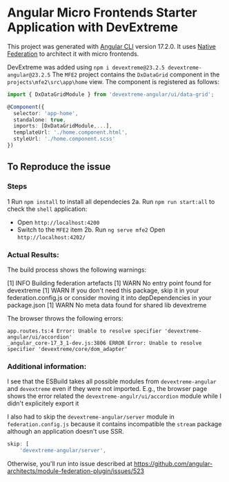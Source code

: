 # Angular Micro Frontends Starter Application with DevExtreme

This project was generated with [Angular CLI](https://github.com/angular/angular-cli) version 17.2.0.
It uses [Native Federation](https://github.com/angular-architects/module-federation-plugin) to architect it with micro frontends.

DevExtreme was added using `npm i devextreme@23.2.5 devextreme-angular@23.2.5`
The `MFE2` project contains the `DxDataGrid` component in the `projects\mfe2\src\app\home` view. 
The component is registered as follows:
```ts
import { DxDataGridModule } from 'devextreme-angular/ui/data-grid';

@Component({
  selector: 'app-home',
  standalone: true,
  imports: [DxDataGridModule,...],
  templateUrl: './home.component.html',
  styleUrl: './home.component.scss'
})
```

## To Reproduce the issue

### Steps

1 Run `npm install` to install all dependecies
2a. Run `npm run start:all` to check the `shell` application: 
  * Open `http://localhost:4200`
  * Switch to the `MFE2` item
2b. Run `ng serve mfe2` 
    Open `http://localhost:4202/`

### Actual Results:

The build process shows the following warnings:

[1]  INFO  Building federation artefacts
[1]  WARN  No entry point found for devextreme
[1]  WARN  If you don't need this package, skip it in your federation.config.js or consider moving it into depDependencies in your package.json
[1]  WARN  No meta data found for shared lib devextreme

The browser throws the following errors:

```
app.routes.ts:4 Error: Unable to resolve specifier 'devextreme-angular/ui/accordion' 
_angular_core-17_3_1-dev.js:3806 ERROR Error: Unable to resolve specifier 'devextreme/core/dom_adapter' 
```

### Additional information:

I see that the ESBuild takes all possible modules from `devextreme-angular` and `devextreme` even if they were not imported. 
E.g., the browser page shows the error related the `devextreme-angulr/ui/accordion` module while I didn't explicitely export it

I also had to skip the `devextreme-angular/server` module in `federation.config.js`  because it contains incompatible the `stream` package although an application doesn't use SSR.

 ```js
 skip: [
     'devextreme-angular/server',
```

Otherwise, you'll run into issue described at https://github.com/angular-architects/module-federation-plugin/issues/523
